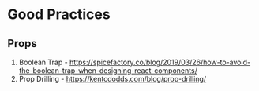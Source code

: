 # Good Practices

## Props
1. Boolean Trap - https://spicefactory.co/blog/2019/03/26/how-to-avoid-the-boolean-trap-when-designing-react-components/
1. Prop Drilling - https://kentcdodds.com/blog/prop-drilling/
